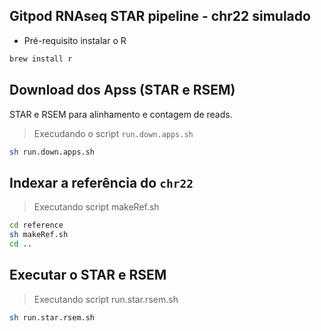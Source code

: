 ## Gitpod RNAseq STAR pipeline - chr22 simulado

* Pré-requisito instalar o R

```bash
brew install r
```

## Download dos Apss (STAR e RSEM)
STAR e RSEM para alinhamento e contagem de reads.

> Execudando o script `run.down.apps.sh`
```bash
sh run.down.apps.sh 
```
## Indexar a referência do `chr22`

> Executando script makeRef.sh
```bash
cd reference
sh makeRef.sh
cd ..
```

## Executar o STAR e RSEM

> Executando script run.star.rsem.sh
```bash
sh run.star.rsem.sh
```
